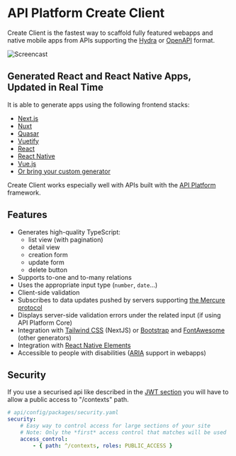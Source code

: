 # API Platform Create Client

Create Client is the fastest way to scaffold fully featured webapps
and native mobile apps from APIs supporting the [Hydra](https://www.hydra-cg.com/) or [OpenAPI](https://www.openapis.org/) format.

![Screencast](images/create-client-demo.gif)

## Generated React and React Native Apps, Updated in Real Time

It is able to generate apps using the following frontend stacks:

- [Next.js](nextjs.md)
- [Nuxt](nuxt.md)
- [Quasar](quasar.md)
- [Vuetify](vuetify.md)
- [React](react.md)
- [React Native](react-native.md)
- [Vue.js](vuejs.md)
- [Or bring your custom generator](custom.md)

Create Client works especially well with APIs built with the [API Platform](https://api-platform.com) framework.

## Features

- Generates high-quality TypeScript:
  - list view (with pagination)
  - detail view
  - creation form
  - update form
  - delete button
- Supports to-one and to-many relations
- Uses the appropriate input type (`number`, `date`...)
- Client-side validation
- Subscribes to data updates pushed by servers supporting [the Mercure protocol](https://mercure.rocks)
- Displays server-side validation errors under the related input (if using API Platform Core)
- Integration with [Tailwind CSS](https://tailwindcss.com) (NextJS) or [Bootstrap](https://getbootstrap.com/) and [FontAwesome](https://fontawesome.com/) (other generators)
- Integration with [React Native Elements](https://react-native-training.github.io/react-native-elements/)
- Accessible to people with disabilities ([ARIA](https://www.w3.org/WAI/intro/aria) support in webapps)

## Security

If you use a securised api like described in the [JWT section](https://api-platform.com/docs/core/jwt/) you will have to allow a public access to "/contexts" path.

```yaml
# api/config/packages/security.yaml
security:
    # Easy way to control access for large sections of your site
    # Note: Only the *first* access control that matches will be used
    access_control:
        - { path: ^/contexts, roles: PUBLIC_ACCESS }
```


